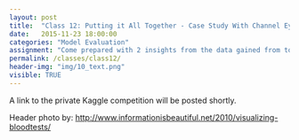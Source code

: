 ```yaml
---
layout: post
title:  "Class 12: Putting it All Together - Case Study With Channel Eyes"
date:   2015-11-23 18:00:00
categories: "Model Evaluation"
assignment: "Come prepared with 2 insights from the data gained from tools at our disposal (visualization, R, Python)"
permalink: /classes/class12/
header-img: "img/10_text.png"
visible: TRUE
---
```

A link to the private Kaggle competition will be posted shortly.

Header photo by: http://www.informationisbeautiful.net/2010/visualizing-bloodtests/
